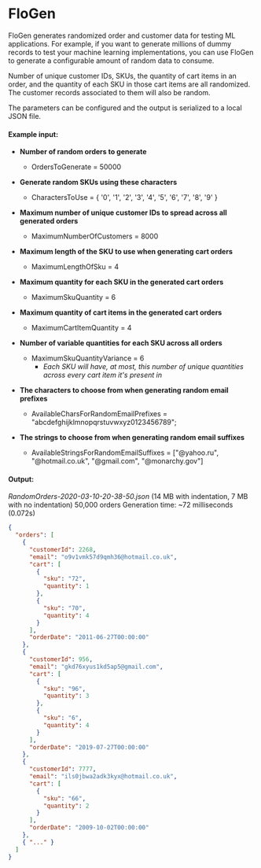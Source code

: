 # FloGen
FloGen generates randomized order and customer data for testing ML applications. For example, if you want to generate millions of dummy records to test your machine learning implementations, you can use FloGen to generate a configurable amount of random data to consume.

Number of unique customer IDs, SKUs, the quantity of cart items in an order, and the quantity of each SKU in those cart items are all randomized. The customer records associated to them will also be random.

The parameters can be configured and the output is serialized to a local JSON file. 

#### Example input:
- **Number of random orders to generate**
  - OrdersToGenerate = 50000
  
- **Generate random SKUs using these characters**
  - CharactersToUse = { '0', '1', '2', '3', '4', '5', '6', '7', '8', '9' }
  
- **Maximum number of unique customer IDs to spread across all generated orders**
  - MaximumNumberOfCustomers = 8000
  
- **Maximum length of the SKU to use when generating cart orders**
  - MaximumLengthOfSku = 4

- **Maximum quantity for each SKU in the generated cart orders**
  - MaximumSkuQuantity = 6

- **Maximum quantity of cart items in the generated cart orders**
  - MaximumCartItemQuantity = 4
  
- **Number of variable quantities for each SKU across all orders**
  - MaximumSkuQuantityVariance = 6
    - *Each SKU will have, at most, this number of unique quantities across every cart item it's present in*

- **The characters to choose from when generating random email prefixes**
  - AvailableCharsForRandomEmailPrefixes = "abcdefghijklmnopqrstuvwxyz0123456789";

- **The strings to choose from when generating random email suffixes**
  - AvailableStringsForRandomEmailSuffixes = ["@yahoo.ru", "@hotmail.co.uk", "@gmail.com", "@monarchy.gov"]

#### Output:
*RandomOrders-2020-03-10-20-38-50.json* (14 MB with indentation, 7 MB with no indentation)
50,000 orders
Generation time: ~72 milliseconds (0.072s)
````JSON
{
  "orders": [
    {
      "customerId": 2268,
      "email": "o9v1vmk57d9qmh36@hotmail.co.uk",
      "cart": [
        {
          "sku": "72",
          "quantity": 1
        },
        {
          "sku": "70",
          "quantity": 4
        }
      ],
      "orderDate": "2011-06-27T00:00:00"
    },
    {
      "customerId": 956,
      "email": "gkd76xyus1kd5ap5@gmail.com",
      "cart": [
        {
          "sku": "96",
          "quantity": 3
        },
        {
          "sku": "6",
          "quantity": 4
        }
      ],
      "orderDate": "2019-07-27T00:00:00"
    },
    {
      "customerId": 7777,
      "email": "ils0jbwa2adk3kyx@hotmail.co.uk",
      "cart": [
        {
          "sku": "66",
          "quantity": 2
        }
      ],
      "orderDate": "2009-10-02T00:00:00"
    },
    { "..." }
  ]
}
````
